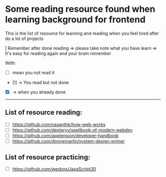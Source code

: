 # Some reading resource found when learning background for frontend

This is the list of resource for learning and reading when you feel tired after do a lot of projects

| Remember after done reading => please take note what you have learn => It's easy for reading again and your brain remember

With:

- [ ] mean you not read it
- [!] -> You read but not done
- [x] -> when you already done

---

## List of resource reading:

- [ ] https://github.com/vasanthk/how-web-works
- [ ] https://github.com/dexteryy/spellbook-of-modern-webdev
- [ ] https://github.com/apptension/developer-handbook
- [ ] https://github.com/donnemartin/system-design-primer

## List of resource practicing:

- [ ] https://github.com/wesbos/JavaScript30
